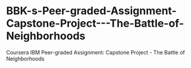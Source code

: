 # BBK-s-Peer-graded-Assignment-Capstone-Project---The-Battle-of-Neighborhoods
Coursera IBM Peer-graded Assignment: Capstone Project - The Battle of Neighborhoods
